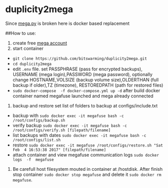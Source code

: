 # duplicity2mega
Since [mega.py](https://github.com/richardasaurus/mega.py) is broken here is docker based replacement


##How to use:
1. create free [mega account](https://mega.nz)
1. start container
  * `git clone https://github.com/bitswarming/duplicity2mega.git`
  * `cd duplicity2mega`
  * edit `.env` file. set PASSPHRASE (pass for encrypted backups), USERNAME (mega login),PASSWORD (mega password), optionally change HOSTNAME,VOLSIZE (backup volume size),OLDERTHAN (full backup if older),TZ (timezone), RESTOREDPATH (path for restored files)
  * `sudo docker-compose  -f docker-compose.yml up -d` after build docker container named megafuse launched and mega already connected 
1. backup and restore
set list of folders to backup at configs/include.txt 
  * backup with `sudo docker exec -it megafuse bash -c /root/configs/backup.sh`
  * verify backup `sudo docker exec -it megafuse bash -c /root/configs/verify.sh [filepath/filename]`
  * list backups with dates `sudo docker exec -it megafuse bash -c /root/configs/list.sh`
  * restore `sudo docker exec -it megafuse /root/configs/restore.sh "Sat Feb  4 16:53:38 2017" [filepath/filename]`
  * attach container and view megafuse communication logs `sudo docker logs  -f  megafuse`
1. Be carefull host filesystem mouted in container at /hostdisk. After finish stop container `sudo docker stop megafuse` and delete it `sudo docker rm megafuse`.
